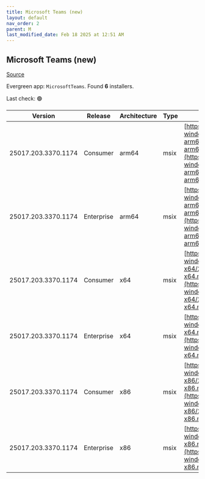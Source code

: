 ```yaml
---
title: Microsoft Teams (new)
layout: default
nav_order: 2
parent: M
last_modified_date: Feb 18 2025 at 12:51 AM
---
```


## Microsoft Teams (new)

[Source](https://www.microsoft.com/teams)

Evergreen app: `MicrosoftTeams`. Found **6** installers.

Last check: 🟢

| Version             | Release    | Architecture | Type | URI                                                                                                                                                                                                                                |
| ------------------- | ---------- | ------------ | ---- | ---------------------------------------------------------------------------------------------------------------------------------------------------------------------------------------------------------------------------------- |
| 25017.203.3370.1174 | Consumer   | arm64        | msix | [https://installer.teams.static.microsoft/production-windows-arm64/25017.203.3370.1174/MicrosoftTeams-arm64.msix](https://installer.teams.static.microsoft/production-windows-arm64/25017.203.3370.1174/MicrosoftTeams-arm64.msix) |
| 25017.203.3370.1174 | Enterprise | arm64        | msix | [https://installer.teams.static.microsoft/production-windows-arm64/25017.203.3370.1174/MSTeams-arm64.msix](https://installer.teams.static.microsoft/production-windows-arm64/25017.203.3370.1174/MSTeams-arm64.msix)               |
| 25017.203.3370.1174 | Consumer   | x64          | msix | [https://installer.teams.static.microsoft/production-windows-x64/25017.203.3370.1174/MicrosoftTeams-x64.msix](https://installer.teams.static.microsoft/production-windows-x64/25017.203.3370.1174/MicrosoftTeams-x64.msix)         |
| 25017.203.3370.1174 | Enterprise | x64          | msix | [https://installer.teams.static.microsoft/production-windows-x64/25017.203.3370.1174/MSTeams-x64.msix](https://installer.teams.static.microsoft/production-windows-x64/25017.203.3370.1174/MSTeams-x64.msix)                       |
| 25017.203.3370.1174 | Consumer   | x86          | msix | [https://installer.teams.static.microsoft/production-windows-x86/25017.203.3370.1174/MicrosoftTeams-x86.msix](https://installer.teams.static.microsoft/production-windows-x86/25017.203.3370.1174/MicrosoftTeams-x86.msix)         |
| 25017.203.3370.1174 | Enterprise | x86          | msix | [https://installer.teams.static.microsoft/production-windows-x86/25017.203.3370.1174/MSTeams-x86.msix](https://installer.teams.static.microsoft/production-windows-x86/25017.203.3370.1174/MSTeams-x86.msix)                       |
